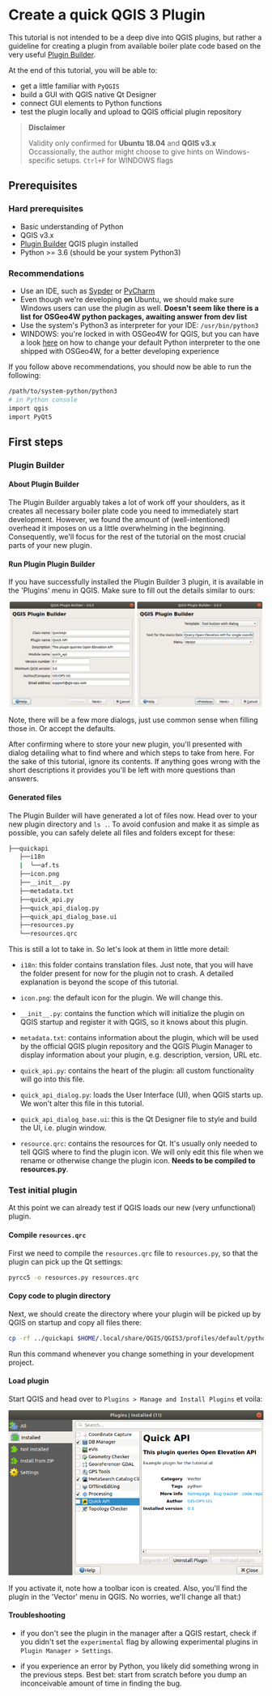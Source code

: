 # Create a quick QGIS 3 Plugin

This tutorial is not intended to be a deep dive into QGIS plugins, but rather a guideline for creating a plugin from available boiler plate code based on the very useful [Plugin Builder](http://g-sherman.github.io/Qgis-Plugin-Builder/).

At the end of this tutorial, you will be able to:

- get a little familiar with `PyQGIS`
- build a GUI with QGIS native Qt Designer
- connect GUI elements to Python functions
- test the plugin locally and upload to QGIS official plugin repository

> **Disclaimer**
>
> Validity only confirmed for **Ubuntu 18.04** and **QGIS v3.x**
> Occassionally, the author might choose to give hints on Windows-specific setups. `Ctrl+F` for WINDOWS flags

## Prerequisites

### Hard prerequisites

- Basic understanding of Python
- QGIS v3.x
- [Plugin Builder](https://plugins.qgis.org/plugins/pluginbuilder3/) QGIS plugin installed
- Python >= 3.6 (should be your system Python3)

### Recommendations

- Use an IDE, such as [Sypder](https://www.spyder-ide.org) or [PyCharm](https://www.jetbrains.com/pycharm/)
- Even though we're developing **on** Ubuntu, we should make sure Windows users can use the plugin as well. **Doesn't seem like there is a list for OSGeo4W python packages, awaiting answer from dev list**
- Use the system's Python3 as interpreter for your IDE: `/usr/bin/python3`
- WINDOWS: you're locked in with OSGeo4W for QGIS, but you can have a look [here](https://trac.osgeo.org/osgeo4w/wiki/ExternalPythonPackages#UsestandardWindowsinstallers) on how to change your default Python interpreter to the one shipped with OSGeo4W, for a better developing experience

If you follow above recommendations, you should now be able to run the following:

```bash
/path/to/system-python/python3
# in Python console
import qgis
import PyQt5
```

## First steps

### Plugin Builder

#### About Plugin Builder

The Plugin Builder arguably takes a lot of work off your shoulders, as it creates all necessary boiler plate code you need to immediately start development. However, we found the amount of (well-intentioned) overhead it imposes on us a little overwhelming in the beginning. Consequently, we'll focus for the rest of the tutorial on the most crucial parts of your new plugin.

#### Run Plugin Plugin Builder

If you have successfully installed the Plugin Builder 3 plugin, it is available in the 'Plugins' menu in QGIS. Make sure to fill out the details similar to ours:

![Plugin Reloader settings](static/img/quick_api_img1.png)

Note, there will be a few more dialogs, just use common sense when filling those in. Or accept the defaults.

After confirming where to store your new plugin, you'll presented with dialog detailing what to find where and which steps to take from here. For the sake of this tutorial, ignore its contents. If anything goes wrong with the short descriptions it provides you'll be left with more questions than answers.

#### Generated files

The Plugin Builder will have generated a lot of files now. Head over to your new plugin directory and `ls .`. To avoid confusion and make it as simple as possible, you can safely delete all files and folders except for these:

```bash
├──quickapi
   ├──i18n
   |  └──af.ts
   ├──icon.png
   ├──__init__.py
   ├──metadata.txt
   ├──quick_api.py
   ├──quick_api_dialog.py
   ├──quick_api_dialog_base.ui
   ├──resources.py
   └──resources.qrc
```

This is still a lot to take in. So let's look at them in little more detail:

- `i18n`: this folder contains translation files. Just note, that you will have the folder present for now for the plugin not to crash. A detailed explanation is beyond the scope of this tutorial.

- `icon.png`: the default icon for the plugin. We will change this.

- `__init__.py`: contains the function which will initialize the plugin on QGIS startup and register it with QGIS, so it knows about this plugin.

- `metadata.txt`: contains information about the plugin, which will be used by the official QGIS plugin repository and the QGIS Plugin Manager to display information about your plugin, e.g. description, version, URL etc.

- `quick_api.py`: contains the heart of the plugin: all custom functionality will go into this file.

- `quick_api_dialog.py`: loads the User Interface (UI), when QGIS starts up. We won't alter this file in this tutorial.

- `quick_api_dialog_base.ui`: this is the Qt Designer file to style and build the UI, i.e. plugin window.

- `resource.qrc`: contains the resources for Qt. It's usually only needed to tell QGIS where to find the plugin icon. We will only edit this file when we rename or otherwise change the plugin icon. **Needs to be compiled to resources.py**.

### Test initial plugin

At this point we can already test if QGIS loads our new (very unfunctional) plugin.

#### Compile `resources.qrc`

First we need to compile the `resources.qrc` file to `resources.py`, so that the plugin can pick up the Qt settings:

```bash
pyrcc5 -o resources.py resources.qrc
```

#### Copy code to plugin directory

Next, we should create the directory where your plugin will be picked up by QGIS on startup and copy all files there:

```bash
cp -rf ../quickapi $HOME/.local/share/QGIS/QGIS3/profiles/default/python/plugins/
```

Run this command whenever you change something in your development project.

#### Load plugin

Start QGIS and head over to `Plugins > Manage and Install Plugins` et voila:

![Successful installation](static/img/quick_api_img2.png)

If you activate it, note how a toolbar icon is created. Also, you'll find the plugin in the 'Vector' menu in QGIS. No worries, we'll change all that:)

#### Troubleshooting

- if you don't see the plugin in the manager after a QGIS restart, check if you didn't set the `experimental` flag by allowing experimental plugins in `Plugin Manager > Settings`.

- if you experience an error by Python, you likely did something wrong in the previous steps. Best bet: start from scratch before you dump an inconceivable amount of time in finding the bug.
